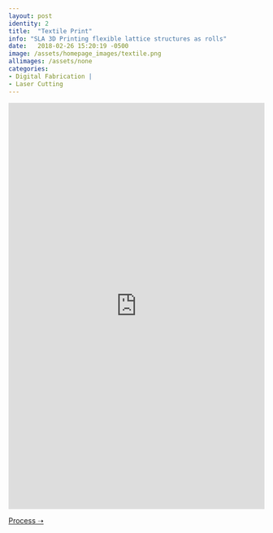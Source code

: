 ```yaml
---
layout: post
identity: 2
title:  "Textile Print"
info: "SLA 3D Printing flexible lattice structures as rolls"
date:   2018-02-26 15:20:19 -0500
image: /assets/homepage_images/textile.png
allimages: /assets/none
categories:
- Digital Fabrication |
- Laser Cutting
---
```


<iframe src="https://player.vimeo.com/video/206639152?autoplay=1&loop=1&autopause=0" width="100%" height="800px;" frameborder="0" webkitallowfullscreen mozallowfullscreen allowfullscreen></iframe>

<a href="http://www.instructables.com/id/SLA-Textile-3D-Print/" target="_blank" class="bigbutton">Process ➝</a>
